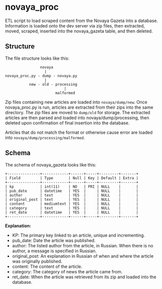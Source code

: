 # novaya_proc
ETL script to load scraped content from the Novaya Gazeta into a database. Information is loaded onto the dev server via
zip files, then extracted, moved, scraped, inserted into the novaya_gazeta table, and then deleted. 

## Structure

The file structure looks like this:
```
                novaya
                  |
novaya_proc.py - dump - novaya.py
                  |
           new - old - processing
                           |
                       malformed
```
Zip files containing new articles are loaded into `novaya/dump/new`. Once novaya_proc.py is run, articles are extracted from
their zips into the same directory. The zip files are moved to `dump/old` for storage. The extracted articles are then parsed
and loaded into novaya/dump/processing, then deleted upon confirmation of final insertion into the database. 

Articles that do not match the format or otherwise cause error are loaded into `novaya/dump/processing/malformed`.

## Schema

The schema of novaya_gazeta looks like this:
```
+---------------+------------+------+-----+---------+-------+
| Field         | Type       | Null | Key | Default | Extra |
+---------------+------------+------+-----+---------+-------+
| kp            | int(11)    | NO   | PRI | NULL    |       |
| pub_date      | datetime   | YES  |     | NULL    |       |
| author        | text       | YES  |     | NULL    |       |
| original_post | text       | YES  |     | NULL    |       |
| content       | mediumtext | YES  |     | NULL    |       |
| category      | text       | YES  |     | NULL    |       |
| ret_date      | datetime   | YES  |     | NULL    |       |
+---------------+------------+------+-----+---------+-------+
```
**Explanation:**
* KP: The primary key linked to an article, unique and incrementing.
* pub_date: Date the article was published.
* author: The listed author from the article, in Russian. When there is no author, a message is specified in Russian.
* original_post: An explanation in Russian of when and where the article was originally published.
* content: The content of the article.
* category: The category of news the article came from.
* ret_date: When the article was retrieved from its zip and loaded into the database. 
